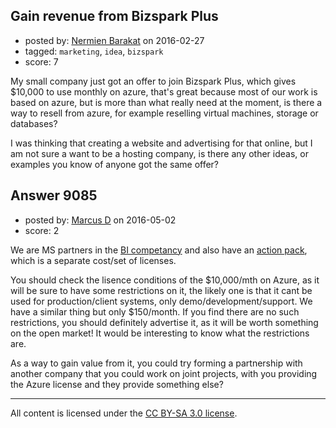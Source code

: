 ## Gain revenue from Bizspark Plus

- posted by: [Nermien Barakat](https://stackexchange.com/users/68867/nermien-barakat) on 2016-02-27
- tagged: `marketing`, `idea`, `bizspark`
- score: 7

My small company just got an offer to join Bizspark Plus, which gives $10,000 to use monthly on azure, that's great because most of our work is based on azure, but is more than what really need at the moment, is there a way to resell from azure, for example reselling virtual machines, storage or databases?  

I was thinking that creating a website and advertising for that online, but I am not sure a want to be a hosting company, is there any other ideas, or examples you know of anyone got the same offer?




## Answer 9085

- posted by: [Marcus D](https://stackexchange.com/users/258531/marcus-d) on 2016-05-02
- score: 2

<p>We are MS partners in the <a href="https://mspartner.microsoft.com/he/il/pages/membership/business-intelligence-competency.aspx" rel="nofollow">BI competancy</a> and also have an <a href="https://mspartner.microsoft.com/en/us/pages/membership/downloads/software-licensing-for-action-pack-subscription-partners.aspx" rel="nofollow">action pack</a>, which is a separate cost/set of licenses.</p>

<p>You should check the lisence conditions of the $10,000/mth on Azure, as it will be sure to have some restrictions on it, the likely one is that it cant be used for production/client systems, only demo/development/support. We have a similar thing but only $150/month. If you find there are no such restrictions, you should definitely advertise it, as it will be worth something on the open market! It would be interesting to know what the restrictions are.</p>

<p>As a way to gain value from it, you could try forming a partnership with another company that you could work on joint projects, with you providing the Azure license and they provide something else?</p>




---

All content is licensed under the [CC BY-SA 3.0 license](https://creativecommons.org/licenses/by-sa/3.0/).
